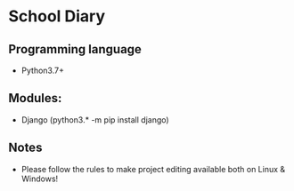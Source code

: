 # School Diary

## Programming language
- Python3.7+

## Modules:
- Django (python3.* -m pip install django)

## Notes
- Please follow the rules to make project editing available both on Linux & Windows!
